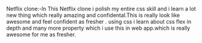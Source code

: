 Netflix clone:-In This Netflix clone i polish my entire css skill and i learn a lot new thing which really amazing and confidental.This is really look like awesome and feel confident as fresher .
using css i learn about css flex in depth and many more property which i use this in web app.which is really awesome for me as fresher.
